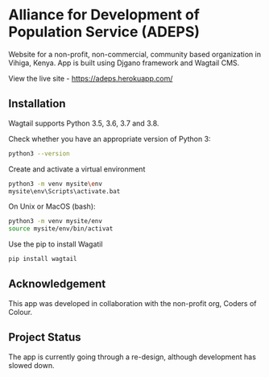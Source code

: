 # Alliance for Development of Population Service (ADEPS)
Website for a non-profit, non-commercial, community based organization in Vihiga, Kenya.
App is built using Djgano framework and Wagtail CMS.

View the live site - https://adeps.herokuapp.com/

## Installation
Wagtail supports Python 3.5, 3.6, 3.7 and 3.8.

Check whether you have an appropriate version of Python 3:

```bash
python3 --version
```

Create and activate a virtual environment
``` bash
python3 -m venv mysite\env
mysite\env\Scripts\activate.bat
```
On Unix or MacOS (bash):
```bash
python3 -m venv mysite/env
source mysite/env/bin/activat
```
Use the pip to install Wagatil
```bash
pip install wagtail
```

## Acknowledgement 
This app was developed in collaboration with the non-profit org, Coders of Colour.

## Project Status
The app is currently going through a re-design, although development has slowed down.
